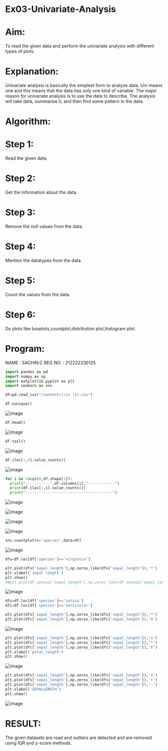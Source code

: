 # Ex03-Univariate-Analysis
# Aim:
To read the given data and perform the univariate analysis with different types of plots.

# Explanation:
Univariate analysis is basically the simplest form to analyze data. Uni means one and this means that the data has only one kind of variable. The major reason for univariate analysis is to use the data to describe. The analysis will take data, summarise it, and then find some pattern in the data.

# Algorithm:
# Step 1:
Read the given data.

# Step 2:
Get the information about the data.

# Step 3:
Remove the null values from the data.

# Step 4:
Mention the datatypes from the data.

# Step 5:
Count the values from the data.

# Step 6:
Do plots like boxplots,countplot,distribution plot,histogram plot.

# Program:
NAME : SACHIN.C
REG NO. : 212222230125
```python
import pandas as pd
import numpy as np
import matplotlib.pyplot as plt
import seaborn as sns

df=pd.read_csv("/content/iris (1).csv")

df.nunique()
```
![image](https://github.com/Sachin-vlr/Ex03-Univariate-Analysis/assets/113497666/35035f11-6b37-4fa4-8c92-7c0f57ad8cb2)

```python
df.head()
```
![image](https://github.com/Sachin-vlr/Ex03-Univariate-Analysis/assets/113497666/b8a8fa97-c8e0-44af-93b8-1ba992f1c31d)

```python
df.tail()
```
![image](https://github.com/Sachin-vlr/Ex03-Univariate-Analysis/assets/113497666/5150482b-4c52-42b5-8863-77b1a0d57e80)

```python
df.iloc[:,4].value_counts()
```
![image](https://github.com/Sachin-vlr/Ex03-Univariate-Analysis/assets/113497666/7a22bb4e-9a1f-4a23-a2b2-32a067a5e5ae)

```python
for i in range(0,df.shape[1]):
  print("-----------",df.columns[i],"------------")
  print(df.iloc[:,i].value_counts())
  print("---------------------------------------")
```

![image](https://github.com/Sachin-vlr/Ex03-Univariate-Analysis/assets/113497666/b76f1b3e-4f70-49af-9234-c42b5811d1e1)

![image](https://github.com/Sachin-vlr/Ex03-Univariate-Analysis/assets/113497666/0616f381-37bb-4c8c-a49e-ce23b706b0c2)

![image](https://github.com/Sachin-vlr/Ex03-Univariate-Analysis/assets/113497666/507dd369-5492-4f37-9203-d9a2060e8acc)

![image](https://github.com/Sachin-vlr/Ex03-Univariate-Analysis/assets/113497666/a76e1f58-4328-4b84-b912-9fe4e36ad767)

```python
sns.countplot(x='species',data=df)
```
![image](https://github.com/Sachin-vlr/Ex03-Univariate-Analysis/assets/113497666/8c781406-3a7d-460e-9721-199cb5008b55)

```python
dfv=df.loc[df['species']=='virginica']

plt.plot(dfv['sepal_length'],np.zeros_like(dfv['sepal_length']),'*')
plt.xlabel('sepal length')
plt.show()
##plt.plot(df_setosa['sepal_length'],np.zeros_like(df_setosa['sepal_length']),'o')
```
![image](https://github.com/Sachin-vlr/Ex03-Univariate-Analysis/assets/113497666/454920ac-f521-4398-9ae3-28d89dd670a5)

```python
dfs=df.loc[df['species']=='setosa']
dfc=df.loc[df['species']=='versicolor']

plt.plot(dfs['sepal_length'],np.zeros_like(dfs['sepal_length']),'*')
plt.plot(dfc['sepal_length'],np.zeros_like(dfc['sepal_length']),'X')
```

![image](https://github.com/Sachin-vlr/Ex03-Univariate-Analysis/assets/113497666/68233c01-e63b-42c6-a13c-86119670d062)

```python
plt.plot(dfv['sepal_length'],np.zeros_like(dfv['sepal_length']),'o')
plt.plot(dfs['sepal_length'],np.zeros_like(dfs['sepal_length']),'*')
plt.plot(dfc['sepal_length'],np.zeros_like(dfc['sepal_length']),'X')
plt.xlabel('petal_length')
plt.show()
```

![image](https://github.com/Sachin-vlr/Ex03-Univariate-Analysis/assets/113497666/eb83b3ce-7d5e-4cab-9df6-3434f2739954)

```python
plt.plot(dfv['sepal_length'],np.zeros_like(dfv['sepal_length']),'o')
plt.plot(dfs['sepal_length'],np.zeros_like(dfs['sepal_length']),'+')
plt.plot(dfc['sepal_length'],np.zeros_like(dfc['sepal_length']),'-')
plt.xlabel('SEPALLENGTH')
plt.show()
```

![image](https://github.com/Sachin-vlr/Ex03-Univariate-Analysis/assets/113497666/e9a76a24-572c-4773-aab8-d79ea431c17e)

# RESULT:
The given datasets are read and outliers are detected and are removed using IQR and z-score methods.


